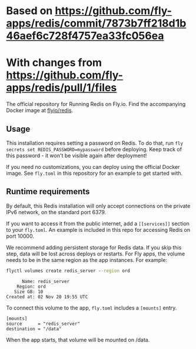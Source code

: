 # Based on https://github.com/fly-apps/redis/commit/7873b7ff218d1b46aef6c728f4757ea33fc056ea
# With changes from https://github.com/fly-apps/redis/pull/1/files

The official repository for Running Redis on Fly.io. Find the accompanying Docker image at [flyio/redis](https://hub.docker.com/repository/docker/flyio/redis).

## Usage

This installation requires setting a password on Redis. To do that, run `fly secrets set REDIS_PASSWORD=mypassword` before deploying. Keep
track of this password - it won't be visible again after deployment!

If you need no customizations, you can deploy using the official Docker image. See `fly.toml` in this repository for an example to get started with.
## Runtime requirements

By default, this Redis installation will only accept connections on the private IPv6 network, on the standard port 6379.

If you want to access it from the public internet, add a `[[services]]` section to your `fly.toml`. An example is included in this repo for accessing Redis on port 10000.


We recommend adding persistent storage for Redis data. If you skip this step, data will be lost across deploys or restarts. For Fly apps, the volume needs to be in the same region as the app instances. For example:

```cmd
flyctl volumes create redis_server --region ord
```
```out
      Name: redis_server
    Region: ord
   Size GB: 10
Created at: 02 Nov 20 19:55 UTC
```

To connect this volume to the app, `fly.toml` includes a `[mounts]` entry.

```
[mounts]
source      = "redis_server"
destination = "/data"
```

When the app starts, that volume will be mounted on /data. 
